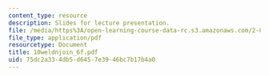 ```yaml
---
content_type: resource
description: Slides for lecture presentation.
file: /media/https%3A/open-learning-course-data-rc.s3.amazonaws.com/2-008-design-and-manufacturing-ii-spring-2004/75dc2a334db5d6457e3946bc7b17b4a0_10weldnjoin_6f.pdf
file_type: application/pdf
resourcetype: Document
title: 10weldnjoin_6f.pdf
uid: 75dc2a33-4db5-d645-7e39-46bc7b17b4a0
---
```

